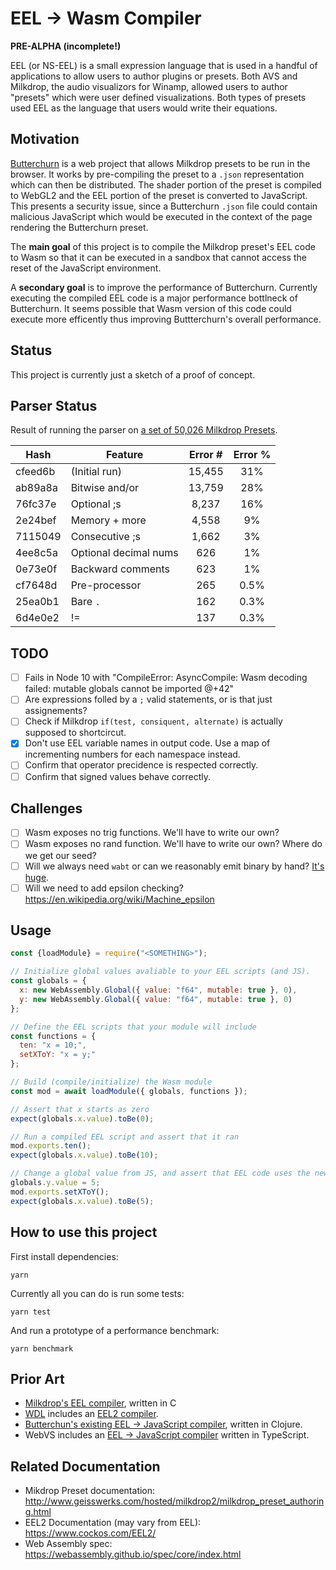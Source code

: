 # EEL -> Wasm Compiler

**PRE-ALPHA (incomplete!)**

EEL (or NS-EEL) is a small expression language that is used in a handful of applications to allow users to author plugins or presets. Both AVS and Milkdrop, the audio visualizors for Winamp, allowed users to author "presets" which were user defined visualizations. Both types of presets used EEL as the language that users would write their equations.

## Motivation

[Butterchurn](https://butterchurnviz.com/) is a web project that allows Milkdrop presets to be run in the browser. It works by pre-compiling the preset to a `.json` representation which can then be distributed. The shader portion of the preset is compiled to WebGL2 and the EEL portion of the preset is converted to JavaScript. This presents a security issue, since a Butterchurn `.json` file could contain malicious JavaScript which would be executed in the context of the page rendering the Butterchurn preset.

The **main goal** of this project is to compile the Milkdrop preset's EEL code to Wasm so that it can be executed in a sandbox that cannot access the reset of the JavaScript environment.

A **secondary goal** is to improve the performance of Butterchurn. Currently executing the compiled EEL code is a major performance bottlneck of Butterchurn. It seems possible that Wasm version of this code could execute more efficently thus improving Buttterchurn's overall performance.

## Status

This project is currently just a sketch of a proof of concept.

## Parser Status

Result of running the parser on [a set of 50,026 Milkdrop Presets](http://forums.winamp.com/showthread.php?t=396662).

| Hash    | Feature               | Error # | Error % |
| ------- | --------------------- | :-----: | :-----: |
| cfeed6b | (Initial run)         | 15,455  |   31%   |
| ab89a8a | Bitwise and/or        | 13,759  |   28%   |
| 76fc37e | Optional ;s           |  8,237  |   16%   |
| 2e24bef | Memory + more         |  4,558  |   9%    |
| 7115049 | Consecutive ;s        |  1,662  |   3%    |
| 4ee8c5a | Optional decimal nums |   626   |   1%    |
| 0e73e0f | Backward comments     |   623   |   1%    |
| cf7648d | Pre-processor         |   265   |  0.5%   |
| 25ea0b1 | Bare `.`              |   162   |  0.3%   |
| 6d4e0e2 | !=                    |   137   |  0.3%   |

## TODO

- [ ] Fails in Node 10 with "CompileError: AsyncCompile: Wasm decoding failed: mutable globals cannot be imported @+42"
- [ ] Are expressions folled by a `;` valid statements, or is that just assignements?
- [ ] Check if Milkdrop `if(test, consiquent, alternate)` is actually supposed to shortcircut.
- [x] Don't use EEL variable names in output code. Use a map of incrementing numbers for each namespace instead.
- [ ] Confirm that operator precidence is respected correctly.
- [ ] Confirm that signed values behave correctly.

## Challenges

- [ ] Wasm exposes no trig functions. We'll have to write our own?
- [ ] Wasm exposes no rand function. We'll have to write our own? Where do we get our seed?
- [ ] Will we always need `wabt` or can we reasonably emit binary by hand? [It's huge](https://bundlephobia.com/result?p=wabt@1.0.12).
- [ ] Will we need to add epsilon checking? https://en.wikipedia.org/wiki/Machine_epsilon

## Usage

```JavaScript
const {loadModule} = require("<SOMETHING>");

// Initialize global values avaliable to your EEL scripts (and JS).
const globals = {
  x: new WebAssembly.Global({ value: "f64", mutable: true }, 0),
  y: new WebAssembly.Global({ value: "f64", mutable: true }, 0)
};

// Define the EEL scripts that your module will include
const functions = {
  ten: "x = 10;",
  setXToY: "x = y;"
};

// Build (compile/initialize) the Wasm module
const mod = await loadModule({ globals, functions });

// Assert that x starts as zero
expect(globals.x.value).toBe(0);

// Run a compiled EEL script and assert that it ran
mod.exports.ten();
expect(globals.x.value).toBe(10);

// Change a global value from JS, and assert that EEL code uses the new value
globals.y.value = 5;
mod.exports.setXToY();
expect(globals.x.value).toBe(5);
```

## How to use this project

First install dependencies:

```
yarn
```

Currently all you can do is run some tests:

```
yarn test
```

And run a prototype of a performance benchmark:

```
yarn benchmark
```

## Prior Art

- [Milkdrop's EEL compiler](https://github.com/WACUP/vis_milk2/tree/master/ns-eel2), written in C
- [WDL](https://www.cockos.com/wdl/) includes an [EEL2 compiler](https://github.com/justinfrankel/WDL/tree/master/WDL/eel2).
- [Butterchun's existing EEL -> JavaScript compiler](https://github.com/jberg/milkdrop-eel-parser), written in Clojure.
- WebVS includes an [EEL -> JavaScript compiler](https://github.com/azeem/webvs/tree/master/src/expr) written in TypeScript.

## Related Documentation

- Mikdrop Preset documentation: http://www.geisswerks.com/hosted/milkdrop2/milkdrop_preset_authoring.html
- EEL2 Documentation (may vary from EEL): https://www.cockos.com/EEL2/
- Web Assembly spec: https://webassembly.github.io/spec/core/index.html
